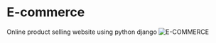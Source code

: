 # E-commerce
Online product selling website using python django
![E-COMMERCE](https://i.ibb.co/WtTsXYj/ops.png)
